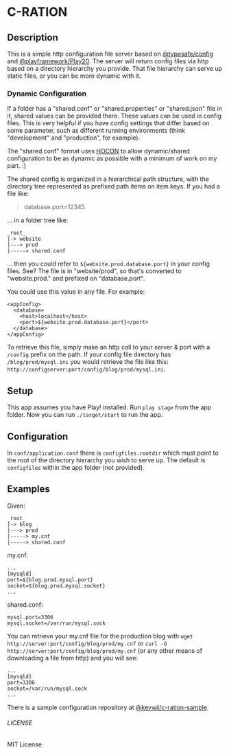 # C-RATION

## Description

This is a simple http configuration file server based on [@typesafe/config](https://github.com/typesafe/config "Config") and [@playframework/Play20](http://www.playframework.org/ "Play!"). The server will return config files via http based on a directory hierarchy you provide. That file hierarchy can serve up static files, or you can be more dynamic with it.

### Dynamic Configuration

If a folder has a "shared.conf" or "shared.properties" or "shared.json" file in it, shared values can be provided there. These values can be used in config files. This is very helpful if you have config settings that differ based on some parameter, such as different running environments (think "development" and "production", for example).

The "shared.conf" format uses [HOCON](https://github.com/typesafehub/config/blob/master/HOCON.md) to allow dynamic/shared configuration to be as dynamic as possible with a minimum of work on my part. :)

The shared config is organized in a hierarchical path structure, with the directory tree represented as prefixed path items on item keys. If you had a file like:

>    database.port=12345

... in a folder tree like:

```
_root_
|-> website
|---> prod
|-----> shared.conf
```

... then you could refer to `${website.prod.database.port}` in your config files. See? The file is in "website/prod", so that's converted to "website.prod." and prefixed on "database.port".

You could use this value in any file. For example:

```
<appConfig>
  <database>
    <host>localhost</host>
    <port>${website.prod.database.port}</port>
  </database>
</appConfig>
```

To retrieve this file, simply make an http call to your server & port with a `/config` prefix on the path. If your config file directory has `/blog/prod/mysql.ini` you would retrieve the file like this: `http://configserver:port/config/blog/prod/mysql.ini`.

## Setup

This app assumes you have Play! installed. Run `play stage` from the app folder. Now you can run `./target/start` to run the app.

## Configuration

In `conf/application.conf` there is `configfiles.rootdir` which must point to the root of the directory hierarchy you wish to serve up. The default is `configfiles` within the app folder (not provided).

## Examples

Given:

```
_root_
|-> blog
|---> prod
|-----> my.cnf
|-----> shared.conf
```

my.cnf:
```
...
[mysqld]
port=${blog.prod.mysql.port}
socket=${blog.prod.mysql.socket}
...
```

shared.conf:
```
mysql.port=3306
mysql.socket=/var/run/mysql.sock
```

You can retrieve your my.cnf file for the production blog with `wget http://server:port/config/blog/prod/my.cnf` or `curl -O http://server:port/config/blog/prod/my.cnf` (or any other means of downloading a file from http) and you will see:

```
...
[mysqld]
port=3306
socket=/var/run/mysql.sock
...
```

There is a sample configuration repository at [@kevwil/c-ration-sample](https://github.com/kevwil/c-ration-sample).

###### LICENSE

MIT License 
